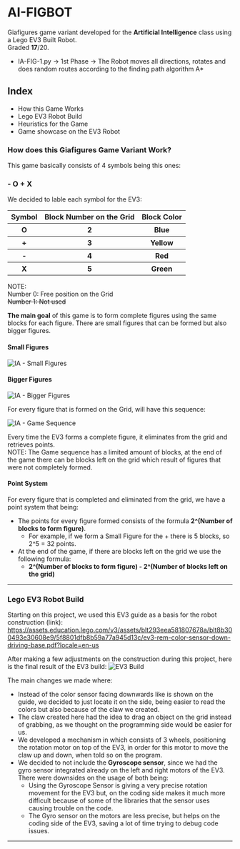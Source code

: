 # AI-FIGBOT
Giafigures game variant developed for the <strong>Artificial Intelligence</strong> class using a Lego EV3 Built Robot.
<br> Graded <strong>17</strong>/20.

* IA-FIG-1.py -> 1st Phase -> The Robot moves all directions, rotates and does random routes according to the finding path algorithm A*

## Index
* How this Game Works
* Lego EV3 Robot Build
* Heuristics for the Game
* Game showcase on the EV3 Robot

### How does this Giafigures Game Variant Work?

This game basically consists of 4 symbols being this ones: <h3>- O + X</h3>
We decided to lable each symbol for the EV3:

<table>
  <tr>
    <th>Symbol</th>
    <th>Block Number on the Grid</th>
    <th>Block Color</th>
  </tr>
  <tr>
    <th><b>O</b></th>
    <th>2</th>  
    <th>Blue</th>  
  </tr>
  <tr>
    <th><b>+</b></th>
    <th>3</th>  
    <th>Yellow</th>  
  </tr>
  <tr>
    <th><b>-</b></th>
    <th>4</th>  
    <th>Red</th>  
  </tr>
  <tr>
    <th><b>X</b></th>
    <th>5</th>  
    <th>Green</th>  
  </tr>
</table>
NOTE: <br>
Number 0: Free position on the Grid <br>
<s>Number 1: Not used</s> <br>

<p> <strong>The main goal</strong> of this game is to form complete figures using the same blocks for each figure. There are small figures that can be formed but also bigger figures.</p>

#### Small Figures

![IA - Small Figures](https://github.com/andrecfoss/AI-FIGBOT/assets/134842813/e50366cc-615f-486f-bbff-97c169c7af4a)


#### Bigger Figures

![IA - Bigger Figures](https://github.com/andrecfoss/AI-FIGBOT/assets/134842813/0d73bc5a-ba7e-433d-8a4a-74864168c20a)

For every figure that is formed on the Grid, will have this sequence:

![IA - Game Sequence](https://github.com/andrecfoss/AI-FIGBOT/assets/134842813/740b5fae-232b-4b76-877c-ead1888217db)

Every time the EV3 forms a complete figure, it eliminates from the grid and retrieves points. <br>
NOTE: The Game sequence has a limited amount of blocks, at the end of the game there can be blocks left on the grid which result of figures that were not completely formed.

#### Point System
For every figure that is completed and eliminated from the grid, we have a point system that being:
* The points for every figure formed consists of the formula <strong>2^(Number of blocks to form figure)</strong>.
  - For example, if we form a Small Figure for the + there is 5 blocks, so 2^5 = 32 points.
* At the end of the game, if there are blocks left on the grid we use the following formula:
  - <strong>2^(Number of blocks to form figure) - 2^(Number of blocks left on the grid)</strong>

<hr>

### Lego EV3 Robot Build
Starting on this project, we used this EV3 guide as a basis for the robot construction (link):
https://assets.education.lego.com/v3/assets/blt293eea581807678a/blt8b300493e30608e9/5f8801dfb8b59a77a945d13c/ev3-rem-color-sensor-down-driving-base.pdf?locale=en-us

After making a few adjustments on the construction during this project, here is the final result of the EV3 build:
![EV3 Build](https://github.com/andrecfoss/AI-FIGBOT/assets/134842813/10d4fe15-a5f7-4759-a941-b44ce7eb776e)

The main changes we made where:
* Instead of the color sensor facing downwards like is shown on the guide, we decided to just locate it on the side, being easier to read the colors but also because of the claw we created.
* The claw created here had the idea to drag an object on the grid instead of grabbing, as we thought on the programming side would be easier for us.
* We developed a mechanism in which consists of 3 wheels, positioning the rotation motor on top of the EV3, in order for this motor to move the claw up and down, when told so on the program.
* We decided to not include the <b>Gyroscope sensor</b>, since we had the gyro sensor integrated already on the left and right motors of the EV3. There were downsides on the usage of both being:
  - Using the Gyroscope Sensor is giving a very precise rotation movement for the EV3 but, on the coding side makes it much more difficult because of some of the libraries that the sensor uses causing trouble on the code.
  - The Gyro sensor on the motors are less precise, but helps on the coding side of the EV3, saving a lot of time trying to debug code issues.
    
<hr>
